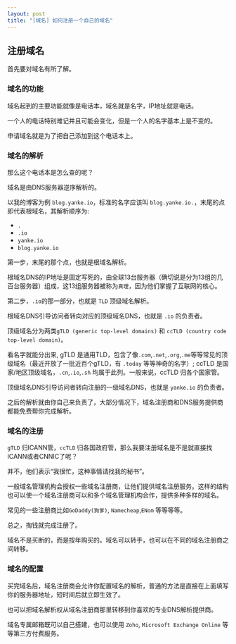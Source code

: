 ```yaml
---
layout: post
title: "[域名] 如何注册一个自己的域名"
---
```


## 注册域名

首先要对域名有所了解。

### 域名的功能

域名起到的主要功能就像是电话本，域名就是名字，IP地址就是电话。

一个人的电话特别难记并且可能会变化，但是一个人的名字基本上是不变的。

申请域名就是为了把自己添加到这个电话本上。

### 域名的解析

那么这个电话本是怎么查的呢？

域名是由DNS服务器逆序解析的。

以我的博客为例 `blog.yanke.io`，标准的名字应该叫 `blog.yanke.io.`，末尾的点即代表根域名，其解析顺序为:

* `.`
* `.io`
* `yanke.io`
* `blog.yanke.io`

第一步，末尾的那个点，也就是根域名解析。

根域名DNS的IP地址是固定写死的，由全球13台服务器（确切说是分为13组的几百台服务器）组成，这13组服务器被称为`真理`，因为他们掌握了互联网的核心。

第二步，`.io`的那一部分，也就是 `TLD` 顶级域名解析。

根域名DNS引导访问者转向对应的顶级域名DNS，也就是 `.io` 的负责者。

顶级域名分为两类`gTLD (generic top-level domains)` 和 `ccTLD (country code top-level domain)`。

看名字就能分出来, gTLD 是通用TLD，包含了像`.com`,`.net`,`.org`,`.me`等等常见的顶级域名（最近开放了一批近百个gTLD，有 `.today` 等等神奇的名字）; ccTLD 是国家/地区顶级域名，`.cn`,`.io`,`.sh` 均属于此列。一般来说，ccTLD 归各个国家管。

顶级域名DNS引导访问者转向注册的一级域名DNS，也就是 `yanke.io` 的负责者。

之后的解析就由你自己来负责了，大部分情况下，域名注册商和DNS服务提供商都能免费帮你完成解析。

### 域名的注册

`gTLD` 归ICANN管，`ccTLD` 归各国政府管，那么我要注册域名是不是就直接找ICANN或者CNNIC了呢？

并不，他们表示“我很忙，这种事情请找我的秘书”。

一般域名管理机构会授权一些域名注册商，让他们提供域名注册服务。这样的结构也可以使一个域名注册商可以和多个域名管理机构合作，提供多种多样的域名。

常见的一些注册商比如`GoDaddy(狗爹)`, `Namecheap`,`ENom` 等等等等。

总之，掏钱就完成注册了。

域名不是买断的，而是按年购买的。域名可以转手，也可以在不同的域名注册商之间转移。

### 域名的配置

买完域名后，域名注册商会允许你配置域名的解析，普通的方法是直接在上面填写你的服务器地址，短时间后就立即生效了。

也可以把域名解析权从域名注册商那里转移到你喜欢的专业DNS解析提供商。

域名专属邮箱既可以自己搭建，也可以使用 `Zoho`, `Microsoft Exchange Online` 等等第三方付费服务。
